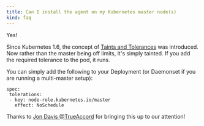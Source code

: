 ```yaml
---
title: Can I install the agent on my Kubernetes master node(s)
kind: faq
---
```


Yes!

Since Kubernetes 1.6, the concept of [Taints and Tolerances](http://blog.kubernetes.io/2017/03/advanced-scheduling-in-kubernetes.html) was introduced. Now rather than the master being off limits, it's simply tainted. If you add the required tolerance to the pod, it runs. 

You can simply add the following to your Deployment (or Daemonset if you are running a multi-master setup):
```
spec:
 tolerations: 
 - key: node-role.kubernetes.io/master
   effect: NoSchedule
```

Thanks to [Jon Davis @TrueAccord](https://github.com/ShakataGaNai) for bringing this up to our attention!